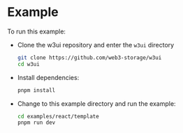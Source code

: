 # Example

To run this example:

- Clone the w3ui repository and enter the `w3ui` directory

  ```sh
  git clone https://github.com/web3-storage/w3ui
  cd w3ui
  ```

- Install dependencies:

  ```sh
  pnpm install
  ```

- Change to this example directory and run the example:

  ```sh
  cd examples/react/template
  pnpm run dev
  ```
